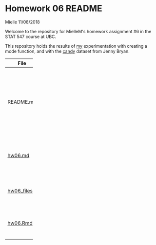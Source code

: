 Homework 06 README
================
Mielle
11/08/2018

Welcome to the repository for MielleM's homework assignment \#6 in the STAT 547 course at UBC.

This repository holds the results of [my](https://github.com/MielleM) experimentation with creating a mode function, and with the [candy](https://github.com/jennybc/candy) dataset from Jenny Bryan.

<table style="width:18%;">
<colgroup>
<col width="8%" />
<col width="9%" />
</colgroup>
<thead>
<tr class="header">
<th>File</th>
<th>About</th>
</tr>
</thead>
<tbody>
<tr class="odd">
<td>README.md</td>
<td>Introduction and orientation to contents of MielleM hw06 repo (you're here right now, so I'm not going to link it)</td>
</tr>
<tr class="even">
<td><a href="https://github.com/STAT545-UBC-students/hw06-MielleM/blob/master/hw06.md">hw06.md</a></td>
<td>The good stuff! Markdown file with hw06 assignment.</td>
</tr>
<tr class="odd">
<td><a href="https://github.com/STAT545-UBC-students/hw06-MielleM/tree/master/hw06_files/figure-markdown_github">hw06_files</a></td>
<td>contains graph images to display in .md file</td>
</tr>
<tr class="even">
<td><a href="https://github.com/STAT545-UBC-students/hw06-MielleM/blob/master/hw06.Rmd">hw06.Rmd</a></td>
<td>Rmd used to generate .md, just for reference + storage.</td>
</tr>
</tbody>
</table>

